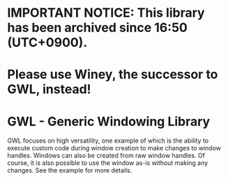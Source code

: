 # IMPORTANT NOTICE: This library has been archived since 16:50 (UTC+0900).
# Please use Winey, the successor to GWL, instead!

# GWL - Generic Windowing Library
GWL focuses on high versatility, one example of which is the ability to execute custom code during window creation to make changes to window handles. Windows can also be created from raw window handles.
Of course, it is also possible to use the window as-is without making any changes.
See the example for more details.  
